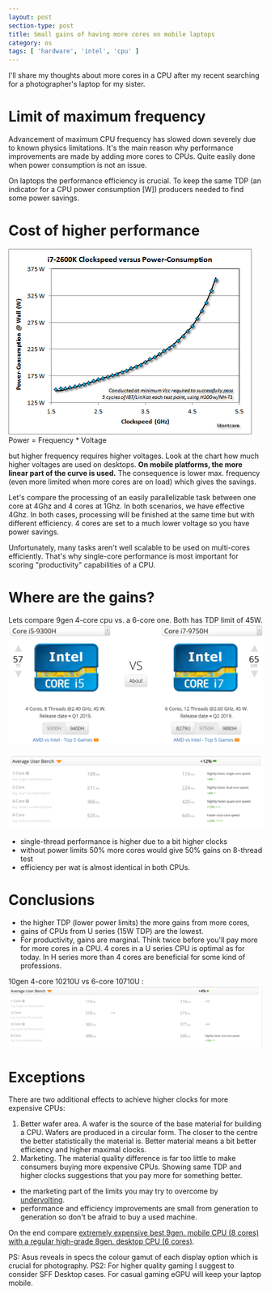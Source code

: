```yaml
---
layout: post
section-type: post
title: Small gains of having more cores on mobile laptops
category: os
tags: [ 'hardware', 'intel', 'cpu' ]
---
```


I'll share my thoughts about more cores in a CPU after my recent searching for a photographer's laptop for my sister.

# Limit of maximum frequency
Advancement of maximum CPU frequency has slowed down severely due to known physics limitations. It's the main reason why performance improvements are made by adding more cores to CPUs. Quite easily done when power consumption is not an issue.

On laptops the performance efficiency is crucial. To keep the same TDP (an indicator for a CPU power consumption [W]) producers needed to find some power savings.

# Cost of higher performance
<img src="/img/powerConsumptionPerFreq.png">
Power = Frequency * Voltage

but higher frequency requires higher voltages. Look at the chart how much higher voltages are used on desktops.
**On mobile platforms, the more linear part of the curve is used.** The consequence is lower max. frequency (even more limited when more cores are on load) which gives the savings.

Let's compare the processing of an easily parallelizable task between one core at 4Ghz and 4 cores at 1Ghz. In both scenarios, we have effective 4Ghz.
In both cases, processing will be finished at the same time but with different efficiency. 4 cores are set to a much lower voltage so you have power savings.

Unfortunately, many tasks aren't well scalable to be used on multi-cores efficiently. That's why single-core performance is most important for scoring "productivity" capabilities of a CPU.

# Where are the gains?
Lets compare 9gen 4-core cpu vs. a 6-core one. Both has TDP limit of 45W.
<img src="/img/9300Hand9750H.png">

<img src="/img/9300Hvs9750H.png">

- single-thread performance is higher due to a bit higher clocks
- without power limits 50% more cores would give 50% gains on 8-thread test
- efficiency per wat is almost identical in both CPUs.

# Conclusions
- the higher TDP (lower power limits) the more gains from more cores,
- gains of CPUs from U series (15W TDP) are the lowest.
- For productivity, gains are marginal. Think twice before you'll pay more for more cores in a CPU. 4 cores in a U series CPU is optimal as for today. In H series more than 4 cores are beneficial for some kind of professions.

10gen 4-core 10210U vs 6-core 10710U :
<img src="/img/10210Uvs10710U.png">

# Exceptions
There are two additional effects to achieve higher clocks for more expensive CPUs:
1. Better wafer area. A wafer is the source of the base material for building a CPU. Wafers are produced in a circular form. The closer to the centre the better statistically the material is. Better material means a bit better efficiency and higher maximal clocks.
2. Marketing. The material quality difference is far too little to make consumers buying more expensive CPUs. Showing same TDP and higher clocks suggestions that you pay more for something better. 
  - the marketing part of the limits you may try to overcome by [undervolting](https://www.ultrabookreview.com/31385-the-throttlestop-guide/).
  - performance and efficiency improvements are small from generation to generation so don't be afraid to buy a used machine.

On the end compare [extremely expensive best 9gen. mobile CPU (8 cores) with a regular high-grade 8gen. desktop CPU (6 cores)](https://cpu.userbenchmark.com/Compare/Intel-Core-i7-8700K-vs-Intel-Core-i9-9980HK/3937vsm797907).

PS: Asus reveals in specs the colour gamut of each display option which is crucial for photography.
PS2: For higher quality gaming I suggest to consider SFF Desktop cases. For casual gaming eGPU will keep your laptop mobile.
